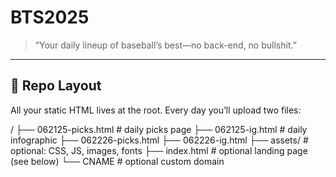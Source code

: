 # BTS2025

> “Your daily lineup of baseball’s best—no back-end, no bullshit.”

---

## 📂 Repo Layout

All your static HTML lives at the root. Every day you’ll upload two files:

/
├── 062125-picks.html # daily picks page
├── 062125-ig.html # daily infographic
├── 062226-picks.html
├── 062226-ig.html
├── assets/ # optional: CSS, JS, images, fonts
├── index.html # optional landing page (see below)
└── CNAME # optional custom domain
